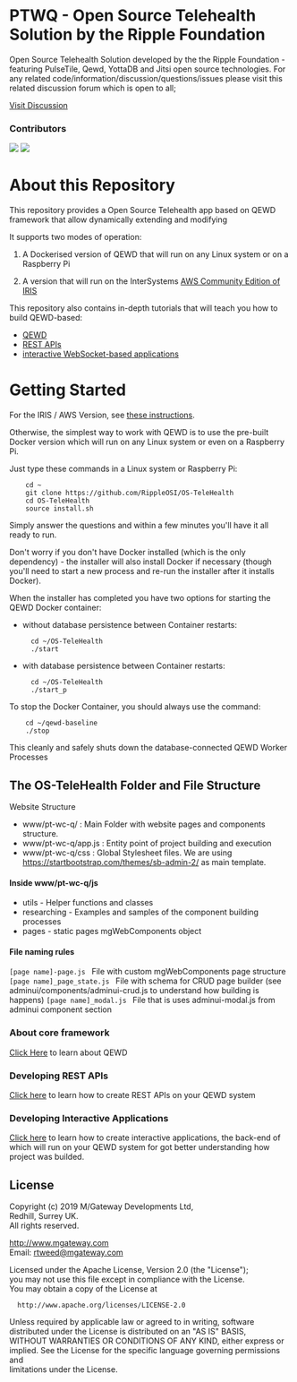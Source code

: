 # PTWQ - Open Source Telehealth Solution by the Ripple Foundation

Open Source Telehealth Solution developed by the the Ripple Foundation - featuring PulseTile, Qewd, YottaDB and Jitsi open source technologies.
For any related code/information/discussion/questions/issues please visit this related discussion forum which is open to all;

[Visit Discussion](https://gitter.im/Ripple-Foundation/Open-Source-TeleHealth)
 
### Contributors 

[![](https://github.com/tony-shannon.png?size=50)](https://github.com/tony-shannon) [![](https://github.com/yudin-s.png?size=50)](https://github.com/yudin-s)



# About this Repository

This repository provides a Open Source Telehealth app based on QEWD framework that allow dynamically extending and modifying 

It supports two modes of operation:

1) A Dockerised version of QEWD that will run on any Linux system or on a Raspberry Pi

2) A version that will run on the InterSystems 
[AWS Community Edition of IRIS](https://aws.amazon.com/marketplace/pp/B07MSHYLF1?qid=1575041206953&sr=0-1&ref_=srh_res_product_title)

This repository also contains in-depth tutorials that will teach you how to build QEWD-based:

- [QEWD](./QEWD.md) 
- [REST APIs](./REST.md)
- [interactive WebSocket-based applications](./INTERACTIVE.md)


# Getting Started

For the IRIS / AWS Version, see [these instructions](./IRIS.md).

Otherwise, the simplest way to work with QEWD is to use the pre-built Docker version which will run on
any Linux system or even on a Raspberry Pi.

Just type these commands in a Linux system or Raspberry Pi:

        cd ~
        git clone https://github.com/RippleOSI/OS-TeleHealth
        cd OS-TeleHealth
        source install.sh

Simply answer the questions and within a few minutes you'll have it all ready to run.

Don't worry if you don't have Docker installed (which is the only dependency) - the installer
will also install Docker if necessary (though you'll need to start a new process and re-run
the installer after it installs Docker).

When the installer has completed you have two options for starting the QEWD Docker container:

- without database persistence between Container restarts:

        cd ~/OS-TeleHealth
        ./start

- with database persistence between Container restarts:


        cd ~/OS-TeleHealth
        ./start_p


To stop the Docker Container, you should always use the command:

        cd ~/qewd-baseline
        ./stop

This cleanly and safely shuts down the database-connected QEWD Worker Processes


## The OS-TeleHealth Folder and File Structure

Website Structure 

- www/pt-wc-q/ : Main Folder with website pages and components structure. 
- www/pt-wc-q/app.js : Entity point of project building and execution 
- www/pt-wc-q/css : Global Stylesheet files. We are using https://startbootstrap.com/themes/sb-admin-2/ as main template. 

#### Inside www/pt-wc-q/js 

- utils - Helper functions and classes 
- researching - Examples and samples of the component building processes 
- pages - static pages mgWebComponents object 
 
#### File naming rules 

`[page name]-page.js ` File with custom mgWebComponents page structure
`[page name]_page_state.js ` File with schema for CRUD page builder (see adminui/components/adminui-crud.js to understand how building is happens) 
`[page name]_modal.js ` File that is uses adminui-modal.js from adminui component section 


### About core framework 

[Click Here](QEWD.md) to learn about QEWD 

### Developing REST APIs

[Click here](./REST.md) to learn how to create REST APIs on your QEWD system

### Developing Interactive Applications

[Click here](./INTERACTIVE.md) to learn how to create interactive applications, the
back-end of which will run on your QEWD system for got better understanding how project was builded. 

## License

 Copyright (c) 2019 M/Gateway Developments Ltd,                           
 Redhill, Surrey UK.                                                      
 All rights reserved.                                                     
                                                                           
  http://www.mgateway.com                                                  
  Email: rtweed@mgateway.com                                               
                                                                           
                                                                           
  Licensed under the Apache License, Version 2.0 (the "License");          
  you may not use this file except in compliance with the License.         
  You may obtain a copy of the License at                                  
                                                                           
      http://www.apache.org/licenses/LICENSE-2.0                           
                                                                           
  Unless required by applicable law or agreed to in writing, software      
  distributed under the License is distributed on an "AS IS" BASIS,        
  WITHOUT WARRANTIES OR CONDITIONS OF ANY KIND, either express or implied. 
  See the License for the specific language governing permissions and      
   limitations under the License.      

